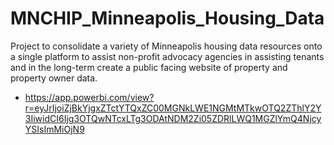 # MNCHIP_Minneapolis_Housing_Data
Project to consolidate a variety of Minneapolis housing data resources onto a single platform to assist non-profit advocacy agencies in assisting tenants and in the long-term create a public facing website of property and property owner data.

* https://app.powerbi.com/view?r=eyJrIjoiZjBkYjgxZTctYTQxZC00MGNkLWE1NGMtMTkwOTQ2ZThlY2Y3IiwidCI6Ijg3OTQwNTcxLTg3ODAtNDM2Zi05ZDRlLWQ1MGZlYmQ4NjcyYSIsImMiOjN9